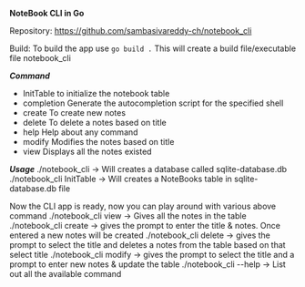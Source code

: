 **NoteBook CLI in Go**

Repository: https://github.com/sambasivareddy-ch/notebook_cli

Build: To build the app use 
<code>go build .</code>
This will create a build file/executable file notebook_cli

***Command***
- InitTable   to initialize the notebook table
- completion  Generate the autocompletion script for the specified shell
- create      To create new notes
- delete      To delete a notes based on title
- help        Help about any command
- modify      Modifies the notes based on title
- view        Displays all the notes existed

***Usage***
./notebook_cli -> Will creates a database called sqlite-database.db
./notebook_cli InitTable -> Will creates a NoteBooks table in sqlite-database.db file

Now the CLI app is ready, now you can play around with various above command
./notebook_cli view -> Gives all the notes in the table
./notebook_cli create -> gives the prompt to enter the title & notes. Once entered a new notes will be created
./notebook_cli delete -> gives the prompt to select the title and deletes a notes from the table based on that select title
./notebook_cli modify -> gives the prompt to select the title and a prompt to enter new notes & update the table
./notebook_cli --help -> List out all the available command